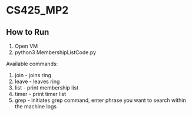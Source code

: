 # CS425_MP2



## How to Run 

1) Open VM
2) python3 MembershipListCode.py

Available commands: 

1) join - joins ring
2) leave - leaves ring
3) list - print membership list
4) timer - print timer list
5) grep - initiates grep command, enter phrase you want to search within the machine logs